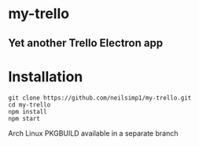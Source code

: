# my-trello
## Yet another Trello Electron app

# Installation

```
git clone https://github.com/neilsimp1/my-trello.git
cd my-trello
npm install
npm start
```

Arch Linux PKGBUILD available in a separate branch
